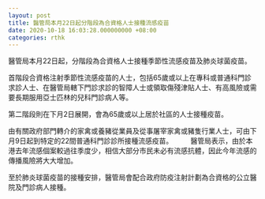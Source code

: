 ```yaml
---
layout: post
title: 醫管局本月22日起分階段為合資格人士接種流感疫苗
date: 2020-10-18 16:03:28.000000000 +08:00
categories: rthk
---
```


醫管局本月22日起，分階段為合資格人士接種季節性流感疫苗及肺炎球菌疫苗。

首階段合資格注射季節性流感疫苗的人士，包括65歲或以上在專科或普通科門診求診人士、在醫管局轄下門診求診的智障人士或領取傷殘津貼人士、有高風險或需要長期服用亞士匹林的兒科門診病人等。

第二階段則在下月2日展開，會為65歲或以上居於社區的人士接種疫苗。

由有關政府部門轉介的家禽或養豬從業員及從事屠宰家禽或豬隻行業人士，可由下月9日起到特定的22間普通科門診診所接種流感疫苗。
　　 
醫管局表示，由於本港去年流感個案較過往季度少，相信大部分市民未必有流感抗體，因此今年流感的傳播風險將大大增加。

至於肺炎球菌疫苗的接種安排，醫管局會配合政府防疫注射計劃為合資格的公立醫院及門診病人接種。　
